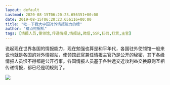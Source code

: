 ```yaml
---
layout: default
Lastmod: 2020-08-15T06:20:23.656351+00:00
date: 2019-08-15T06:20:23.656116+00:00
title: "吐一下我大中国对外情报能力的槽"
author: "槽点挖掘机"
tags: [情报人员,使领馆,传递情报,情报站,微信,SSR,扫码,打赏,主官]
---
```


说起现在世界各国的情报能力，现在勉强也算是和平年代，各国驻外使领馆一般来说也就是各国的对外情报站，使领馆武官兼任情报主官乃是公开的秘密，其下各级情报人员恨不得都是公开行事。各国情报人员基于各种远交近攻利益交换原则互相传递情报，都已经是明规则了。

![](https://images.weserv.nl/?url=https%3A//ressrc.com/wp-content/uploads/2019/08/11cba37a-fd32-4b0d-ad11-b2d7aca24304.png)
